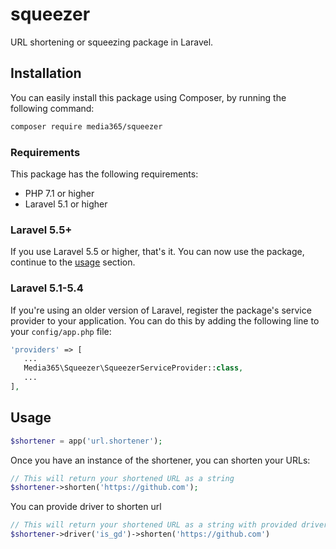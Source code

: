 # squeezer
URL shortening or squeezing package in Laravel.
    
## Installation
You can easily install this package using Composer, by running the following command:

```bash
composer require media365/squeezer
```

### Requirements
This package has the following requirements:

- PHP 7.1 or higher
- Laravel 5.1 or higher

### Laravel 5.5+
If you use Laravel 5.5 or higher, that's it. You can now use the package, continue to the [usage](#usage) section.

### Laravel 5.1-5.4
If you're using an older version of Laravel, register the package's service provider to your application. You can do
this by adding the following line to your `config/app.php` file:

```php
'providers' => [
   ...
   Media365\Squeezer\SqueezerServiceProvider::class,
   ...
],
```

## Usage

```php
$shortener = app('url.shortener');

```

Once you have an instance of the shortener, you can shorten your URLs:

```php
// This will return your shortened URL as a string
$shortener->shorten('https://github.com');
```

You can provide driver to shorten url

```php
// This will return your shortened URL as a string with provided driver
$shortener->driver('is_gd')->shorten('https://github.com')
```

